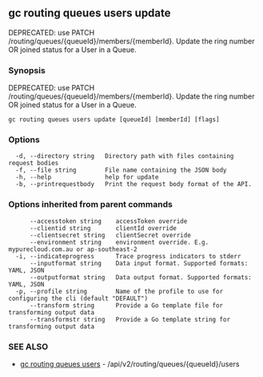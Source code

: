 ## gc routing queues users update

DEPRECATED: use PATCH /routing/queues/{queueId}/members/{memberId}.  Update the ring number OR joined status for a User in a Queue.

### Synopsis

DEPRECATED: use PATCH /routing/queues/{queueId}/members/{memberId}.  Update the ring number OR joined status for a User in a Queue.

```
gc routing queues users update [queueId] [memberId] [flags]
```

### Options

```
  -d, --directory string   Directory path with files containing request bodies
  -f, --file string        File name containing the JSON body
  -h, --help               help for update
  -b, --printrequestbody   Print the request body format of the API.
```

### Options inherited from parent commands

```
      --accesstoken string    accessToken override
      --clientid string       clientId override
      --clientsecret string   clientSecret override
      --environment string    environment override. E.g. mypurecloud.com.au or ap-southeast-2
  -i, --indicateprogress      Trace progress indicators to stderr
      --inputformat string    Data input format. Supported formats: YAML, JSON
      --outputformat string   Data output format. Supported formats: YAML, JSON
  -p, --profile string        Name of the profile to use for configuring the cli (default "DEFAULT")
      --transform string      Provide a Go template file for transforming output data
      --transformstr string   Provide a Go template string for transforming output data
```

### SEE ALSO

* [gc routing queues users](gc_routing_queues_users.html)	 - /api/v2/routing/queues/{queueId}/users


